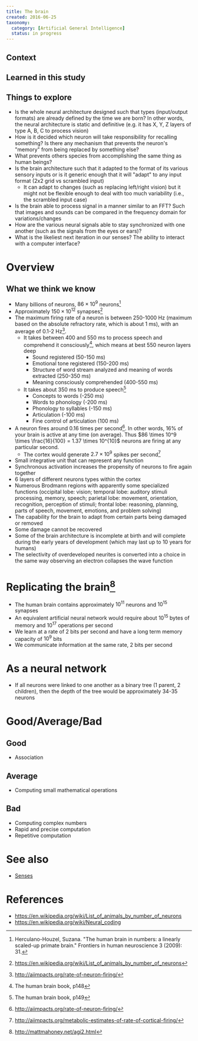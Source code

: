 ```yaml
---
title: The brain
created: 2016-06-25
taxonomy:
  category: [Artificial General Intelligence]
  status: in progress
---
```


## Context

## Learned in this study

## Things to explore
* Is the whole neural architecture designed such that types (input/output formats) are already defined by the time we are born? In other words, the neural architecture is static and definitive (e.g. it has X, Y, Z layers of type A, B, C to process vision)
* How is it decided which neuron will take responsibility for recalling something? Is there any mechanism that prevents the neuron's "memory" from being replaced by something else?
* What prevents others species from accomplishing the same thing as human beings?
* Is the brain architecture such that it adapted to the format of its various sensory inputs or is it generic enough that it will "adapt" to any input format (2x2 grid vs scrambled input)
	* It can adapt to changes (such as replacing left/right vision) but it might not be flexible enough to deal with too much variability (i.e., the scrambled input case)
* Is the brain able to process signal in a manner similar to an FFT? Such that images and sounds can be compared in the frequency domain for variations/changes
* How are the various neural signals able to stay synchronized with one another (such as the signals from the eyes or ears)?
* What is the likeliest next iteration in our senses? The ability to interact with a computer interface?

# Overview

## What we think we know
* Many billions of neurons, $86 \times 10^9$ neurons[^2]
* Approximately $150 \times 10^12$ synapses[^4]
* The maximum firing rate of a neuron is between 250-1000 Hz (maximum based on the absolute refractory rate, which is about 1 ms), with an average of 0.1-2 Hz[^3].
	* It takes between 400 and 550 ms to process speech and comprehend it consciously[^6], which means at best 550 neuron layers deep
		* Sound registered (50-150 ms)
		* Emotional tone registered (150-200 ms)
		* Structure of word stream analyzed and meaning of words extracted (250-350 ms)
		* Meaning consciously comprehended (400-550 ms)
	* It takes about 350 ms to produce speech[^7]
		* Concepts to words (-250 ms)
		* Words to phonology (-200 ms)
		* Phonology to syllables (-150 ms)
		* Articulation (-100 ms)
		* Fine control of articulation (100 ms)
* A neuron fires around 0.16 times per second[^3]. In other words, 16% of your brain is active at any time (on average). Thus $86 \times 10^9 \times \frac{16}{100} = 1.37 \times 10^{10}$ neurons are firing at any particular second.
	* The cortex would generate $2.7 \times 10^9$ spikes per second[^5]
* Small integrative unit that can represent any function
* Synchronous activation increases the propensity of neurons to fire again together
* 6 layers of different neurons types within the cortex
* Numerous Brodmann regions with apparently some specialized functions (occipital lobe: vision; temporal lobe: auditory stimuli processing, memory, speech; parietal lobe: movement, orientation, recognition, perception of stimuli; frontal lobe: reasoning, planning, parts of speech, movement, emotions, and problem solving)
* The capability for the brain to adapt from certain parts being damaged or removed
* Some damage cannot be recovered
* Some of the brain architecture is incomplete at birth and will complete during the early years of development (which may last up to 10 years for humans)
* The selectivity of overdeveloped neurites is converted into a choice in the same way observing an electron collapses the wave function

# Replicating the brain[^1]
* The human brain contains approximately $10^11$ neurons and $10^15$ synapses
* An equivalent artificial neural network would require about $10^15$ bytes of memory and $10^17$ operations per second
* We learn at a rate of 2 bits per second and have a long term memory capacity of $10^9$ bits
* We communicate information at the same rate, 2 bits per second

# As a neural network
* If all neurons were linked to one another as a binary tree (1 parent, 2 children), then the depth of the tree would be approximately 34-35 neurons

# Good/Average/Bad
## Good
* Association

## Average
* Computing small mathematical operations

## Bad
* Computing complex numbers
* Rapid and precise computation
* Repetitive computation

# See also
* [Senses](../senses)

# References
[^1]: http://mattmahoney.net/agi2.html
[^2]: Herculano-Houzel, Suzana. "The human brain in numbers: a linearly scaled-up primate brain." Frontiers in human neuroscience 3 (2009): 31.
[^3]: http://aiimpacts.org/rate-of-neuron-firing/
[^4]: https://en.wikipedia.org/wiki/List_of_animals_by_number_of_neurons
[^5]: http://aiimpacts.org/metabolic-estimates-of-rate-of-cortical-firing/
[^6]: The human brain book, p148
[^7]: The human brain book, p149

* https://en.wikipedia.org/wiki/List_of_animals_by_number_of_neurons
* https://en.wikipedia.org/wiki/Neural_coding